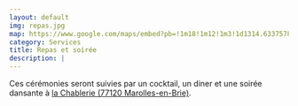 ```yaml
---
layout: default
img: repas.jpg
map: https://www.google.com/maps/embed?pb=!1m18!1m12!1m3!1d1314.6337578991008!2d3.1602225289680828!3d48.77678286672216!2m3!1f0!2f0!3f0!3m2!1i1024!2i768!4f13.1!3m3!1m2!1s0x0%3A0x724fc230a5ff94c0!2sLa+Chablerie!5e0!3m2!1sfr!2sfr!4v1516561507320" width="100%" height="100%" frameborder="0" style="border:0"
category: Services
title: Repas et soirée
description: |
---
```

  Ces cérémonies seront suivies par un cocktail, un diner et une soirée dansante à [la Chablerie (77120 Marolles-en-Brie)](https://www.google.com/maps/place/La+Chablerie/@48.77692,3.161241,17z/data=!4m5!3m4!1s0x0:0x724fc230a5ff94c0!8m2!3d48.7769196!4d3.1612411?hl=fr-FR).
